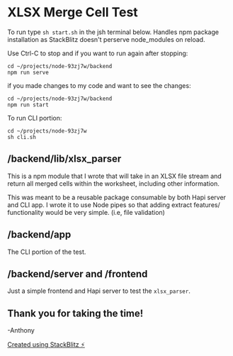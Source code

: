 # XLSX Merge Cell Test
To run type `sh start.sh` in the jsh terminal below. Handles npm package installation as StackBlitz doesn't perserve node_modules on reload.

Use Ctrl-C to stop and if you want to run again after stopping:

```
cd ~/projects/node-93zj7w/backend
npm run serve
```

if you made changes to my code and want to see the changes:

```
cd ~/projects/node-93zj7w/backend
npm run start
```

To run CLI portion:

```
cd ~/projects/node-93zj7w
sh cli.sh 
```

## /backend/lib/xlsx_parser 
This is a npm module that I wrote that will take in an XLSX file stream and return all merged cells within the worksheet, including other information.

This was meant to be a reusable package consumable by both Hapi server and CLI app. I wrote it to use Node pipes so that adding extract features/ functionality would be very simple. (i.e, file validation)

## /backend/app
The CLI portion of the test.

## /backend/server and /frontend
Just a simple frontend and Hapi server to test the `xlsx_parser`.

## Thank you for taking the time!
-Anthony

[Created using StackBlitz ⚡️](https://stackblitz.com/edit/node-93zj7w)
